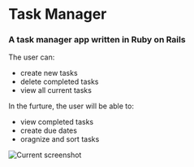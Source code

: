 # Task Manager #
### A task manager app written in Ruby on Rails ###

The user can:
  * create new tasks
  * delete completed tasks
  * view all current tasks

In the furture, the user will be able to:
 * view completed tasks
 * create due dates
 * oragnize and sort tasks

![Current screenshot](https://i.imgur.com/cpO0CAY.png)
